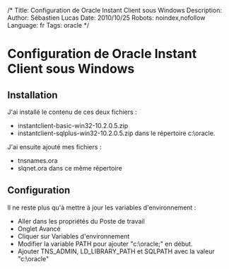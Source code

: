 /*
Title: Configuration de Oracle Instant Client sous Windows
Description: 
Author: Sébastien Lucas
Date: 2010/10/25
Robots: noindex,nofollow
Language: fr
Tags: oracle
*/
# Configuration de Oracle Instant Client sous Windows

## Installation
J'ai installé le contenu de ces deux fichiers :
* instantclient-basic-win32-10.2.0.5.zip
* instantclient-sqlplus-win32-10.2.0.5.zip
dans le répertoire c:\oracle.

J'ai ensuite ajouté mes fichiers : 
* tnsnames.ora
* slqnet.ora
dans ce même répertoire

## Configuration

Il ne reste plus qu'à mettre à jour les variables d'environnement :
* Aller dans les propriétés du Poste de travail
* Onglet Avancé
* Cliquer sur Variables d'environnement
* Modifier la variable PATH pour ajouter "c:\oracle;" en début.
* Ajouter TNS_ADMIN, LD_LIBRARY_PATH et SQLPATH avec la valeur "c:\oracle"





